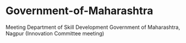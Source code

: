 # Government-of-Maharashtra
Meeting Department of Skill Development Government of Maharashtra, Nagpur (Innovation Committee meeting)
